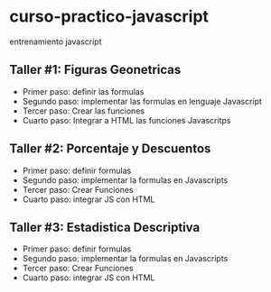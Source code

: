 # curso-practico-javascript
entrenamiento javascript

## Taller #1: Figuras Geonetricas

- Primer paso: definir las formulas
- Segundo paso: implementar las formulas en lenguaje Javascript
- Tercer paso: Crear las funciones
- Cuarto paso: Integrar a HTML las funciones Javascritps

## Taller #2: Porcentaje y Descuentos
- Primer paso: definir formulas
- Segundo paso: implementar la formulas en Javascripts
- Tercer paso: Crear Funciones
- Cuarto paso: integrar JS con HTML

## Taller #3: Estadistica Descriptiva
- Primer paso: definir formulas
- Segundo paso: implementar la formulas en Javascripts
- Tercer paso: Crear Funciones
- Cuarto paso: integrar JS con HTML
